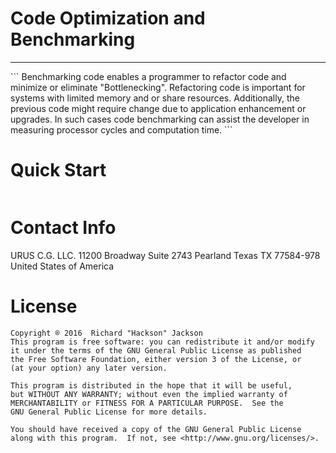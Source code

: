 # Code Optimization and Benchmarking
<hr>
```
Benchmarking code enables a programmer to refactor code and minimize or eliminate "Bottlenecking". Refactoring code is important for systems with limited memory and or share resources. Additionally, the previous code might require change due to application enhancement or upgrades. In such cases code benchmarking can assist the developer in measuring processor cycles and computation time.  
```


# Quick Start
```

```

# Contact Info
URUS C.G. LLC.
11200 Broadway
Suite 2743
Pearland
Texas
TX 77584-978
United States of America

# License
```
Copyright ® 2016  Richard "Hackson" Jackson
This program is free software: you can redistribute it and/or modify
it under the terms of the GNU General Public License as published
the Free Software Foundation, either version 3 of the License, or
(at your option) any later version.

This program is distributed in the hope that it will be useful,
but WITHOUT ANY WARRANTY; without even the implied warranty of
MERCHANTABILITY or FITNESS FOR A PARTICULAR PURPOSE.  See the
GNU General Public License for more details.

You should have received a copy of the GNU General Public License
along with this program.  If not, see <http://www.gnu.org/licenses/>.
```
